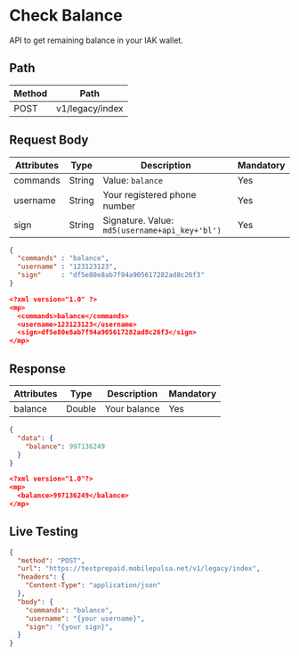 # Check Balance

API to get remaining balance in your IAK wallet.

## Path

Method | Path 
---------|----------
 POST | v1/legacy/index 

## Request Body

<!-- title: Request Attributes -->
Attributes | Type | Description | Mandatory
---------|----------|---------|----------
 commands | String | Value: `balance` | Yes
 username | String | Your registered phone number | Yes
 sign | String | Signature. Value: `md5(username+api_key+'bl')` | Yes

<!--
type: tab
title: JSON
-->

```json
{
  "commands" : "balance",
  "username" : "123123123",
  "sign"     : "df5e80e8ab7f94a905617282ad8c26f3"
}
```

<!--
type: tab
title: XML
-->

```json
<?xml version="1.0" ?>
<mp>
  <commands>balance</commands>
  <username>123123123</username>
  <sign>df5e80e8ab7f94a905617282ad8c26f3</sign>
</mp>
```
<!-- type: tab-end -->

## Response

<!-- title: Response Attributes -->
Attributes | Type | Description | Mandatory
---------|----------|---------|----------
 balance | Double | Your balance | Yes

<!--
type: tab
title: JSON
-->

```json
{
  "data": {
    "balance": 997136249
  }
}
```

<!--
type: tab
title: XML
-->

```json
<?xml version="1.0"?>
<mp>
  <balance>997136249</balance>
</mp>
```
<!-- type: tab-end -->

## Live Testing

```json http
{
  "method": "POST",
  "url": "https://testprepaid.mobilepulsa.net/v1/legacy/index",
  "headers": {
    "Content-Type": "application/json"
  },
  "body": {
    "commands": "balance",
    "username": "{your username}",
    "sign": "{your sign}",
  }
}
```